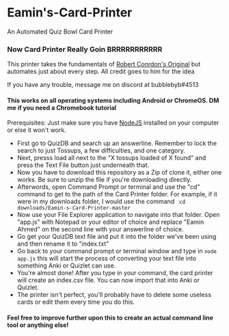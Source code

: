 # Eamin's-Card-Printer
An Automated Quiz Bowl Card Printer


### Now Card Printer Really Goin BRRRRRRRRRRR

This printer takes the fundamentals of [Robert Conrdon's Original](https://drive.google.com/file/d/13Fwlw12VGM0xOcp8svfm9j8xEJJT5hSo/view) but automates just about every step. All credit goes to him for the idea

If you have any trouble, message me on discord at bubblebyb#4513

#### This works on all operating systems including Android or ChromeOS. DM me if you need a Chromebook tutorial

Prerequisites:
Just make sure you have [NodeJS](https://nodejs.org/en/download/) installed on your computer or else it won't work.

* First go to QuizDB and search up an answerline. Remember to lock the search to just Tossups, a few difficulties, and one category.
* Next, presss load all next to the "X tossups loaded of X found" and press the Text File button just underneath that.
* Now you have to download this repository as a Zip of clone it, either one works. Be sure to unzip the file if you're downloading directly.
* Afterwords, open Command Prompt or terminal and use the "cd" command to get to the path of the Card Printer folder. For example, if it were in my downloads folder, I would use the command 
<code> cd downloads/Eamin-s-Card-Printer-master </code>
* Now use your File Explorer application to navigate into that folder. Open "app.js" with Notepad or your editor of choice and replace "Eamin Ahmed" on the second line with your answerline of choice.
* Go get your QuizDB text file and put it into the folder we've been using and then rename it to "index.txt"
* Go back to your command prompt or terminal window and type in <code>node app.js</code> this will start the process of converting your text file into something Anki or Quizlet can use.
* You're almost done! After you type in your command, the card printer will create an index.csv file. You can now import that into Anki or Quizlet.
* The printer isn't perfect, you'll probably have to delete some useless cards or edit them every time you do this.

#### Feel free to improve further upon this to create an actual command line tool or anything else!

 
